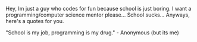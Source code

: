 Hey, Im just a guy who codes for fun because school is just boring.
I want a programming/computer science mentor please... School sucks...
Anyways, here's a quotes for you. 

"School is my job, programming is my drug." - Anonymous (but its me)

